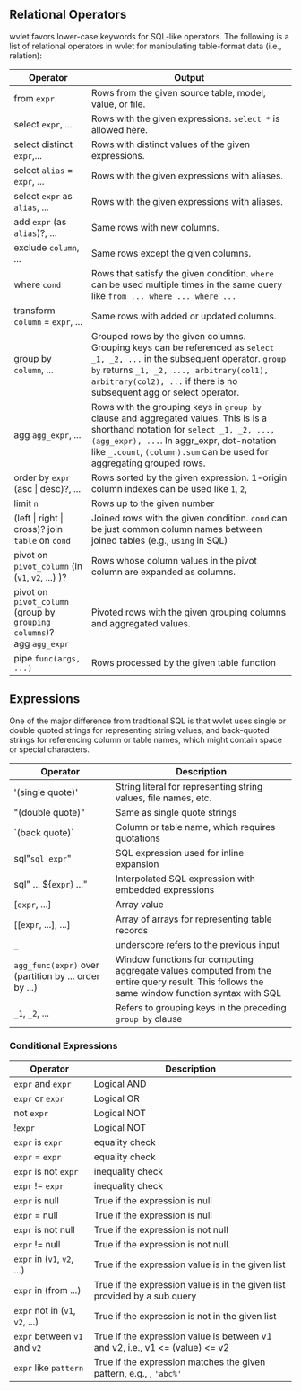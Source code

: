 
## Relational Operators

wvlet favors lower-case keywords for SQL-like operators. The following is a list of relational operators in wvlet for manipulating table-format data (i.e., relation):

| Operator | Output |
| --- | --- | 
| from `expr` | Rows from the given source table, model, value, or file.  |
| select `expr`, ... | Rows with the given expressions. `select *` is allowed here. |
| select distinct `expr`,... | Rows with distinct values of the given expressions. |
| select `alias` = `expr`, ... | Rows with the given expressions with aliases. |
| select `expr` as `alias`, ... | Rows with the given expressions with aliases. |
| add `expr` (as `alias`)?, ... | Same rows with new columns. |
| exclude `column`, ... | Same rows except the given columns. |
| where `cond` | Rows that satisfy the given condition. `where` can be used multiple times in the same query like `from ... where ... where ...` |
| transform `column` = `expr`, ... | Same rows with added or updated columns. |  
| group by `column`, ... | Grouped rows by the given columns. Grouping keys can be referenced as `select _1, _2, ...`  in the subsequent operator. `group by` returns `_1, _2, ..., arbitrary(col1), arbitrary(col2), ...` if there is no subsequent agg or select operator. |
| agg `agg_expr`, ... | Rows with the grouping keys in `group by` clause and aggregated values.  This is is a shorthand notation for `select _1, _2, ..., (agg_expr), ...`. In aggr_expr, dot-notation like `_.count`, `(column).sum` can be used for aggregating grouped rows.|
| order by `expr` (asc \| desc)?, ... | Rows sorted by the given expression. 1-origin column indexes can be used like `1`, `2`, |
| limit `n` | Rows up to the given number |
| (left \| right \| cross)? join `table` on `cond` | Joined rows with the given condition. `cond` can be just common column names between joined tables (e.g., `using` in SQL) |
| pivot on `pivot_column` (in (`v1`, `v2`, ...) )? | Rows whose column values in the pivot column are expanded as columns. |
| pivot on `pivot_column`<br/> (group by `grouping columns`)?<br/> agg `agg_expr` |  Pivoted rows with the given grouping columns and aggregated values.|
| pipe `func(args, ...)` | Rows processed by the given table function | 


## Expressions

One of the major difference from tradtional SQL is that wvlet uses single or double quoted strings for representing string values, and back-quoted strings for referencing column or table names, which might contain space or special characters.

| Operator | Description | 
| --- | --- |
| '(single quote)' | String literal for representing string values, file names, etc. |
| "(double quote)" | Same as single quote strings | 
| \`(back quote)\` | Column or table name, which requires quotations |
| sql"`sql expr`" | SQL expression used for inline expansion |
| sql" ... ${`expr`} ..." | Interpolated SQL expression with embedded expressions |
| [`expr`, ...] | Array value |
| [[`expr`, ...], ...] | Array of arrays for representing table records |
| `_`| underscore refers to the previous input | 
| `agg_func(expr)` over (partition by ... order by ...)  | Window functions for computing aggregate values computed from the entire query result. This follows the same window function syntax with SQL |
| `_1`, `_2`, ... | Refers to grouping keys in the preceding `group by` clause |


### Conditional Expressions

| Operator | Description |
| --- | --- |
| `expr` and `expr` | Logical AND |
| `expr` or  `expr` | Logical OR |
| not `expr` | Logical NOT |
| !`expr` | Logical NOT |
| `expr` is `expr` | equality check |
| `expr` = `expr` | equality check |
| `expr` is not `expr` | inequality check |
| `expr` != `expr` | inequality check |
| `expr` is null | True if the expression is null |
| `expr` = null | True if the expression is null |
| `expr` is not null | True if the expression is not null |
| `expr` != null | True if the expression is not null. |
| `expr` in (`v1`, `v2`, ...) | True if the expression value is in the given list |
| `expr` in (from ...) | True if the expression value is in the given list provided by a sub query |
| `expr` not in (`v1`, `v2`, ...) | True if the expression is not in the given list |
| `expr` between `v1` and `v2` | True if the expression value is between v1 and v2, i.e., v1 <= (value) <= v2|
| `expr` like `pattern` | True if the expression matches the given pattern, e.g., , `'abc%'` |

